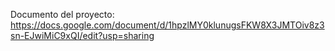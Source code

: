 Documento del proyecto: https://docs.google.com/document/d/1hpzlMY0klunugsFKW8X3JMTOiv8z3sn-EJwiMiC9xQI/edit?usp=sharing
